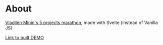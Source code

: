 # About

[Vladilen Minin's 5 projects marathon](https://vladilen.ru/marathon), made with Svelte (instead of Vanilla JS)

[Link to built DEMO](https://c-c-6ypo8.github.io/js_minin_marathon_5/)
